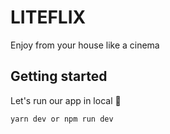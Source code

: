 # LITEFLIX

Enjoy from your house like a cinema

## Getting started

Let's run our app in local 🚀

```
yarn dev or npm run dev
```
